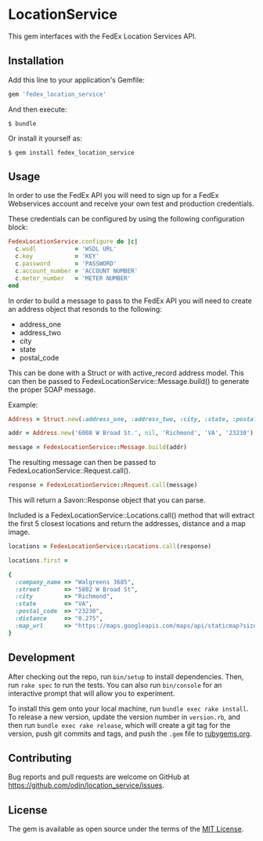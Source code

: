 # LocationService

This gem interfaces with the FedEx Location Services API.

## Installation

Add this line to your application's Gemfile:

```ruby
gem 'fedex_location_service'
```

And then execute:

    $ bundle

Or install it yourself as:

    $ gem install fedex_location_service

## Usage

In order to use the FedEx API you will need to sign up for a FedEx Webservices account and receive your own test and production credentials.

These credentials can be configured by using the following configuration block:

```ruby
FedexLocationService.configure do |c|
  c.wsdl           = 'WSDL URL'
  c.key            = 'KEY'
  c.password       = 'PASSWORD'
  c.account_number = 'ACCOUNT NUMBER'
  c.meter_number   = 'METER NUMBER'
end
```

In order to build a message to pass to the FedEx API you will need to create an address object that resonds to the following:

* address_one
* address_two
* city
* state
* postal_code

This can be done with a Struct or with active_record address model. This can then be passed to FedexLocationService::Message.build() to generate the proper SOAP message.

Example:

```ruby
Address = Struct.new(:address_one, :address_two, :city, :state, :postal_code)

addr = Address.new('6008 W Broad St.', nil, 'Richmond', 'VA', '23230')

message = FedexLocationService::Message.build(addr)
```

The resulting message can then be passed to FedexLocationService::Request.call().

```ruby
response = FedexLocationService::Request.call(message)
```

This will return a Savon::Response object that you can parse.

Included is a FedexLocationService::Locations.call() method that will extract the first 5 closest locations and return the addresses, distance and a map image.

```ruby
locations = FedexLocationService::Locations.call(response)

locations.first =

{
  :company_name => "Walgreens 3685",
  :street       => "5802 W Broad St",
  :city         => "Richmond",
  :state        => "VA",
  :postal_code  => "23230",
  :distance     => "0.275",
  :map_url      => "https://maps.googleapis.com/maps/api/staticmap?size=350x350&zoom=15&markers=color:blue%7Clabel:A%7C37.59091,-77.50386&maptype=roadmap&sensor=false"
}
```

## Development

After checking out the repo, run `bin/setup` to install dependencies. Then, run `rake spec` to run the tests. You can also run `bin/console` for an interactive prompt that will allow you to experiment.

To install this gem onto your local machine, run `bundle exec rake install`. To release a new version, update the version number in `version.rb`, and then run `bundle exec rake release`, which will create a git tag for the version, push git commits and tags, and push the `.gem` file to [rubygems.org](https://rubygems.org).

## Contributing

Bug reports and pull requests are welcome on GitHub at https://github.com/odin/location_service/issues.

## License

The gem is available as open source under the terms of the [MIT License](http://opensource.org/licenses/MIT).
